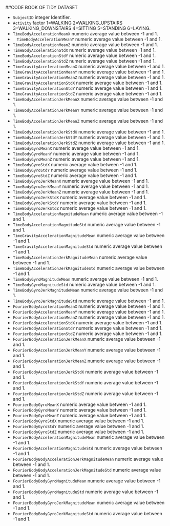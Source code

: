 ##CODE BOOK OF TIDY DATASET
* `SubjectID`	integer	Identifier.
* `Activity`	factor	1=WALKING 2=WALKING_UPSTAIRS 3=WALKING_DOWNSTAIRS 4=SITTING 5=STANDING 6=LAYING.
*	`TimeBodyAccelerationMeanX`	numeric	average value between  -1 and 1.
*	   `TimeBodyAccelerationMeanY`	numeric	average value between  -1 and 1.
*	`TimeBodyAccelerationMeanZ`	numeric	average value between  -1 and 1.
*	`TimeBodyAccelerationStdX`	numeric	average value between  -1 and 1.
*	`TimeBodyAccelerationStdY`	numeric	average value between  -1 and 1.
*	`TimeBodyAccelerationStdZ`	numeric	average value between  -1 and 1.
*	`TimeGravityAccelerationMeanX`	numeric	average value between  -1 and 1.
*	`TimeGravityAccelerationMeanY`	numeric	average value between  -1 and 1.
*	`TimeGravityAccelerationMeanZ`	numeric	average value between  -1 and 1.
*	`TimeGravityAccelerationStdX`	numeric	average value between  -1 and 1.
*	`TimeGravityAccelerationStdY`	numeric	average value between  -1 and 1.
*	`TimeGravityAccelerationStdZ`	numeric	average value between  -1 and 1.
*	`TimeBodyAccelerationJerkMeanX`	numeric	average value between  -1 and 1.
*	`TimeBodyAccelerationJerkMeanY`	numeric	average value between  -1 and 1.
*	`TimeBodyAccelerationJerkMeanZ`	numeric	average value between  -1 and 1.
*	`TimeBodyAccelerationJerkStdX`	numeric	average value between  -1 and 1.
*	`TimeBodyAccelerationJerkStdY`	numeric	average value between  -1 and 1.
*	`TimeBodyAccelerationJerkStdZ`	numeric	average value between  -1 and 1.
*	`TimeBodyGyroMeanX`	numeric	average value between  -1 and 1.
*	`TimeBodyGyroMeanY`	numeric	average value between  -1 and 1.
*	`TimeBodyGyroMeanZ`	numeric	average value between  -1 and 1.
*	`TimeBodyGyroStdX`	numeric	average value between  -1 and 1.
*	`TimeBodyGyroStdY`	numeric	average value between  -1 and 1.
*	`TimeBodyGyroStdZ`	numeric	average value between  -1 and 1.
*	`TimeBodyGyroJerkMeanX`	numeric	average value between  -1 and 1.
*	`TimeBodyGyroJerkMeanY`	numeric	average value between  -1 and 1.
*	`TimeBodyGyroJerkMeanZ`	numeric	average value between  -1 and 1.
*	`TimeBodyGyroJerkStdX`	numeric	average value between  -1 and 1.
*	`TimeBodyGyroJerkStdY`	numeric	average value between  -1 and 1.
*	`TimeBodyGyroJerkStdZ`	numeric	average value between  -1 and 1.
*	`TimeBodyAccelerationMagnitudeMean`	numeric	average value between  -1 and 1.
*	`TimeBodyAccelerationMagnitudeStd`	numeric	average value between  -1 and 1.
*	`TimeGravityAccelerationMagnitudeMean`	numeric	average value between  -1 and 1.
*	`TimeGravityAccelerationMagnitudeStd`	numeric	average value between  -1 and 1.
*	`TimeBodyAccelerationJerkMagnitudeMean`	numeric	average value between  -1 and 1.
*	`TimeBodyAccelerationJerkMagnitudeStd`	numeric	average value between  -1 and 1.
*	`TimeBodyGyroMagnitudeMean`	numeric	average value between  -1 and 1.
*	`TimeBodyGyroMagnitudeStd`	numeric	average value between  -1 and 1.
*	`TimeBodyGyroJerkMagnitudeMean`	numeric	average value between  -1 and 1.
*	`TimeBodyGyroJerkMagnitudeStd`	numeric	average value between  -1 and 1.
*	`FourierBodyAccelerationMeanX`	numeric	average value between  -1 and 1.
*	`FourierBodyAccelerationMeanY`	numeric	average value between  -1 and 1.
*	`FourierBodyAccelerationMeanZ`	numeric	average value between  -1 and 1.
*	`FourierBodyAccelerationStdX`	numeric	average value between  -1 and 1.
*	`FourierBodyAccelerationStdY`	numeric	average value between  -1 and 1.
*	`FourierBodyAccelerationStdZ`	numeric	average value between  -1 and 1.
*	`FourierBodyAccelerationJerkMeanX`	numeric	average value between  -1 and 1.
*	`FourierBodyAccelerationJerkMeanY`	numeric	average value between  -1 and 1.
*	`FourierBodyAccelerationJerkMeanZ`	numeric	average value between  -1 and 1.
*	`FourierBodyAccelerationJerkStdX`	numeric	average value between  -1 and 1.
*	`FourierBodyAccelerationJerkStdY`	numeric	average value between  -1 and 1.
*	`FourierBodyAccelerationJerkStdZ`	numeric	average value between  -1 and 1.
*	`FourierBodyGyroMeanX`	numeric	average value between  -1 and 1.
*	`FourierBodyGyroMeanY`	numeric	average value between  -1 and 1.
*	`FourierBodyGyroMeanZ`	numeric	average value between  -1 and 1.
*	`FourierBodyGyroStdX`	numeric	average value between  -1 and 1.
*	`FourierBodyGyroStdY`	numeric	average value between  -1 and 1.
*	`FourierBodyGyroStdZ`	numeric	average value between  -1 and 1.
*	`FourierBodyAccelerationMagnitudeMean`	numeric	average value between  -1 and 1.
*	`FourierBodyAccelerationMagnitudeStd`	numeric	average value between  -1 and 1.
*	`FourierBodyBodyAccelerationJerkMagnitudeMean`	numeric	average value between  -1 and 1.
*	`FourierBodyBodyAccelerationJerkMagnitudeStd`	numeric	average value between  -1 and 1.
*	`FourierBodyBodyGyroMagnitudeMean`	numeric	average value between  -1 and 1.
*	`FourierBodyBodyGyroMagnitudeStd`	numeric	average value between  -1 and 1.
*	`FourierBodyBodyGyroJerkMagnitudeMean`	numeric	average value between  -1 and 1.
*	`FourierBodyBodyGyroJerkMagnitudeStd`	numeric	average value between  -1 and 1.
